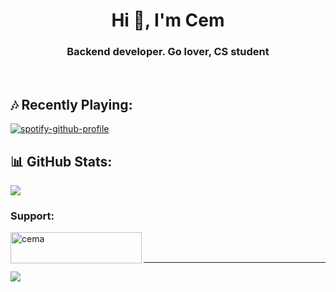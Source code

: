 <h1 align="center">Hi 👋, I'm Cem</h1>
<h3 align="center">Backend developer. Go lover, CS student</h3>

<br/>

<h2 align="left">🎶 Recently Playing:</h2>

[![spotify-github-profile](https://spotify-github-profile.kittinanx.com/api/view?uid=31qomsz4oaxgbojreu34hwgpxh54&cover_image=true&theme=natemoo-re&show_offline=true&background_color=121212&interchange=false&bar_color=53b14f&bar_color_cover=false)](https://spotify-github-profile.kittinanx.com/api/view?uid=31qomsz4oaxgbojreu34hwgpxh54&redirect=true)<br/>

<h2 align="left">📊 GitHub Stats:</h2>

![](https://github-readme-streak-stats.herokuapp.com/?user=CemAkan&theme=dark&hide_border=false)<br/>

<h3 align="left">Support:</h3>
<p><a href="https://www.buymeacoffee.com/cema"> <img align="left" src="https://cdn.buymeacoffee.com/buttons/v2/default-yellow.png" height="50" width="210" alt="cema" /></a></p><br><br>

---
[![](https://visitcount.itsvg.in/api?id=CemAkan&icon=0&color=0)](https://visitcount.itsvg.in)
